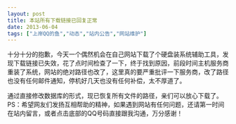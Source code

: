 ```yaml
---
layout: post
title: 本站所有下载链接已回复正常		
date: 2013-06-04
tags: ["上岸QQ的鱼","动态","站内公告","网站维护"]
---
```


十分十分的抱歉，今天一个偶然机会在自己网站下载了个硬盘装系统辅助工具，发现下载链接已失效，花了点时间检查了一下，终于找到原因，前段时间主机服务商重装了系统，网站的绝对路径也改了，这里真的要严重批评一下服务商，改了路径也没有任何邮件通知，停机好几天也没有任何补偿，太不厚道了。

通过直接修改数据库的形式，现已恢复所有文件的路径，亲们可以放心下载了。
PS：希望网友们发扬互相帮助的精神，如果遇到网站有任何问题，还请第一时间在站内留言，或者点击底部的QQ号码直接跟我沟通，万分感谢！		